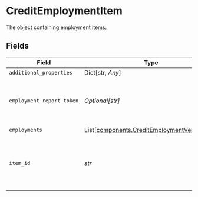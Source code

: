# CreditEmploymentItem

The object containing employment items.


## Fields

| Field                                                                                                    | Type                                                                                                     | Required                                                                                                 | Description                                                                                              |
| -------------------------------------------------------------------------------------------------------- | -------------------------------------------------------------------------------------------------------- | -------------------------------------------------------------------------------------------------------- | -------------------------------------------------------------------------------------------------------- |
| `additional_properties`                                                                                  | Dict[str, *Any*]                                                                                         | :heavy_minus_sign:                                                                                       | N/A                                                                                                      |
| `employment_report_token`                                                                                | *Optional[str]*                                                                                          | :heavy_minus_sign:                                                                                       | Token to represent the underlying Employment data                                                        |
| `employments`                                                                                            | List[[components.CreditEmploymentVerification](../../models/components/creditemploymentverification.md)] | :heavy_check_mark:                                                                                       | N/A                                                                                                      |
| `item_id`                                                                                                | *str*                                                                                                    | :heavy_check_mark:                                                                                       | The `item_id` of the Item associated with this webhook, warning, or error                                |